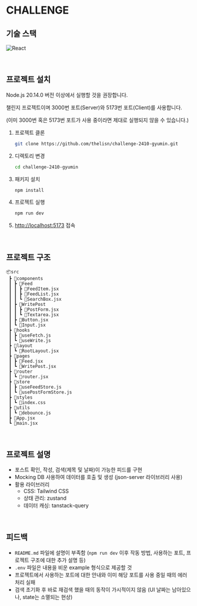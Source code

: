 # CHALLENGE

## 기술 스택

![React](https://img.shields.io/badge/react-%2320232a.svg?style=for-the-badge&logo=react&logoColor=%2361DAFB)

<br>

## 프로젝트 설치

Node.js 20.14.0 버전 이상에서 실행할 것을 권장합니다.

챌린지 프로젝트이며 3000번 포트(Server)와 5173번 포트(Client)를 사용합니다.

(이미 3000번 혹은 5173번 포트가 사용 중이라면 제대로 실행되지 않을 수 있습니다.)



1. 프로젝트 클론

    ```bash
    git clone https://github.com/thelisn/challenge-2410-gyumin.git
    ```

2. 디렉토리 변경

    ```bash
    cd challenge-2410-gyumin
    ```

3. 패키지 설치

    ```bash
    npm install
    ```

4. 프로젝트 실행

    ```bash
    npm run dev
    ```

5. [http://localhost:5173](http://localhost:5173) 접속

<br>

## 프로젝트 구조
```
📦src
 ┣ 📂components
 ┃ ┣ 📂Feed
 ┃ ┃ ┣ 📜FeedItem.jsx
 ┃ ┃ ┣ 📜FeedList.jsx
 ┃ ┃ ┗ 📜SearchBox.jsx
 ┃ ┣ 📂WritePost
 ┃ ┃ ┣ 📜PostForm.jsx
 ┃ ┃ ┗ 📜Textarea.jsx
 ┃ ┣ 📜Button.jsx
 ┃ ┗ 📜Input.jsx
 ┣ 📂hooks
 ┃ ┣ 📜useFetch.js
 ┃ ┗ 📜useWrite.js
 ┣ 📂layout
 ┃ ┗ 📜RootLayout.jsx
 ┣ 📂pages
 ┃ ┣ 📜Feed.jsx
 ┃ ┗ 📜WritePost.jsx
 ┣ 📂router
 ┃ ┗ 📜router.jsx
 ┣ 📂store
 ┃ ┣ 📜useFeedStore.js
 ┃ ┗ 📜usePostFormStore.js
 ┣ 📂styles
 ┃ ┗ 📜index.css
 ┣ 📂utils
 ┃ ┗ 📜debounce.js
 ┣ 📜App.jsx
 ┗ 📜main.jsx
 ```

<br>

## 프로젝트 설명
- 포스트 확인, 작성, 검색(제목 및 날짜)이 가능한 피드를 구현
- Mocking DB 사용하여 데이터를 호출 및 생성 (json-server 라이브러리 사용)
- 활용 라이브러리
  - CSS: Tailwind CSS
  - 상태 관리: zustand
  - 데이터 캐싱: tanstack-query

<br>

## 피드백
- `README.md` 파일에 설명이 부족함 (`npm run dev` 이후 작동 방법, 사용하는 포트, 프로젝트 구조에 대한 추가 설명 등)
- `.env` 파일은 내용을 비운 example 형식으로 제공할 것
- 프로젝트에서 사용하는 포트에 대한 안내와 이미 해당 포트를 사용 중일 때의 에러 처리 실패
- 검색 초기화 후 바로 재검색 했을 때의 동작이 가시적이지 않음 (UI 날짜는 남아있으나, state는 소멸되는 현상)
